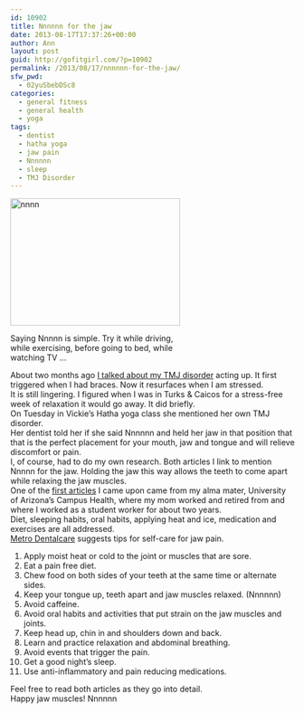 ```yaml
---
id: 10902
title: Nnnnnn for the jaw
date: 2013-08-17T17:37:26+00:00
author: Ann
layout: post
guid: http://gofitgirl.com/?p=10902
permalink: /2013/08/17/nnnnnn-for-the-jaw/
sfw_pwd:
  - 02yuSbebDSc8
categories:
  - general fitness
  - general health
  - yoga
tags:
  - dentist
  - hatha yoga
  - jaw pain
  - Nnnnnn
  - sleep
  - TMJ Disorder
---
```

<div id="attachment_10903" style="width: 310px" class="wp-caption alignleft">
  <a href="http://gofitgirl.com/?attachment_id=10903" rel="attachment wp-att-10903"><img class="size-medium wp-image-10903" alt="nnnn" src="http://gofitgirl.com/wp-content/uploads/2013/08/Nnnnnn-e1376783849302-300x225.jpg" width="300" height="225" /></a>
  
  <p class="wp-caption-text">
    Saying Nnnnn is simple. Try it while driving, while exercising, before going to bed, while watching TV &#8230;
  </p>
</div>

  
About two months ago [I talked about my TMJ disorder](http://gofitgirl.com/?p=10766) acting up. It first triggered when I had braces. Now it resurfaces when I am stressed.  
It is still lingering. I figured when I was in Turks & Caicos for a stress-free week of relaxation it would go away. It did briefly.  
On Tuesday in Vickie&#8217;s Hatha yoga class she mentioned her own TMJ disorder.  
Her dentist told her if she said Nnnnnn and held her jaw in that position that that is the perfect placement for your mouth, jaw and tongue and will relieve discomfort or pain.  
I, of course, had to do my own research. Both articles I link to mention Nnnnn for the jaw. Holding the jaw this way allows the teeth to come apart while relaxing the jaw muscles.  
One of the [first articles](http://www.health.arizona.edu/health_topics/general_health/sorejaw.html) I came upon came from my alma mater, University of Arizona&#8217;s Campus Health, where my mom worked and retired from and where I worked as a student worker for about two years.  
Diet, sleeping habits, oral habits, applying heat and ice, medication and exercises are all addressed.  
[Metro Dentalcare](http://www.metro-dentalcare.com/patientinformation/aftercareinstructions/tmjjawpain.aspx) suggests tips for self-care for jaw pain.

  1. Apply moist heat or cold to the joint or muscles that are sore.
  2. Eat a pain free diet.
  3. Chew food on both sides of your teeth at the same time or alternate sides.
  4. Keep your tongue up, teeth apart and jaw muscles relaxed. (Nnnnnn)
  5. Avoid caffeine.
  6. Avoid oral habits and activities that put strain on the jaw muscles and joints.
  7. Keep head up, chin in and shoulders down and back.
  8. Learn and practice relaxation and abdominal breathing.
  9. Avoid events that trigger the pain.
 10. Get a good night’s sleep.
 11. Use anti-inflammatory and pain reducing medications.

Feel free to read both articles as they go into detail.  
Happy jaw muscles! Nnnnnn